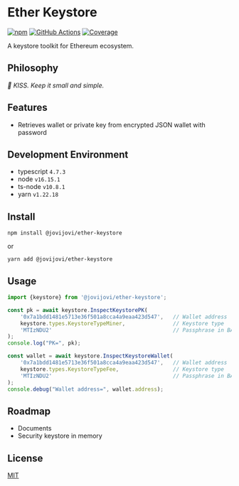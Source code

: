 # Ether Keystore

[![npm](https://img.shields.io/npm/v/@jovijovi/ether-keystore.svg)](https://www.npmjs.com/package/@jovijovi/ether-keystore)
[![GitHub Actions](https://github.com/jovijovi/ether-keystore/workflows/Test/badge.svg)](https://github.com/jovijovi/ether-keystore)
[![Coverage](https://img.shields.io/codecov/c/github/jovijovi/ether-keystore?label=\&logo=codecov\&logoColor=fff)](https://codecov.io/gh/jovijovi/ether-keystore)

A keystore toolkit for Ethereum ecosystem.

## Philosophy

*:kiss: KISS. Keep it small and simple.*

## Features

- Retrieves wallet or private key from encrypted JSON wallet with password

## Development Environment

- typescript `4.7.3`
- node `v16.15.1`
- ts-node `v10.8.1`
- yarn `v1.22.18`

## Install

```shell
npm install @jovijovi/ether-keystore
```

or

```shell
yarn add @jovijovi/ether-keystore
```

## Usage

```typescript
import {keystore} from '@jovijovi/ether-keystore';

const pk = await keystore.InspectKeystorePK(
    '0x7a1bdd1481e5713e36f501a8cca4a9eaa423d547',   // Wallet address
    keystore.types.KeystoreTypeMiner,               // Keystore type
    'MTIzNDU2'                                      // Passphrase in BASE64
);
console.log("PK=", pk);

const wallet = await keystore.InspectKeystoreWallet(
    '0x7a1bdd1481e5713e36f501a8cca4a9eaa423d547',   // Wallet address
    keystore.types.KeystoreTypeFee,                 // Keystore type
    'MTIzNDU2'                                      // Passphrase in BASE64
);
console.debug("Wallet address=", wallet.address);
```

## Roadmap

- Documents
- Security keystore in memory

## License

[MIT](LICENSE)
